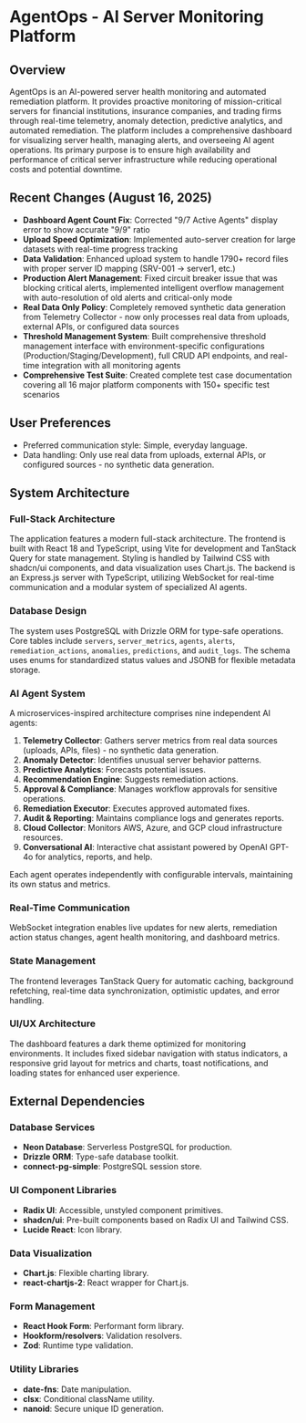 # AgentOps - AI Server Monitoring Platform

## Overview
AgentOps is an AI-powered server health monitoring and automated remediation platform. It provides proactive monitoring of mission-critical servers for financial institutions, insurance companies, and trading firms through real-time telemetry, anomaly detection, predictive analytics, and automated remediation. The platform includes a comprehensive dashboard for visualizing server health, managing alerts, and overseeing AI agent operations. Its primary purpose is to ensure high availability and performance of critical server infrastructure while reducing operational costs and potential downtime.

## Recent Changes (August 16, 2025)
- **Dashboard Agent Count Fix**: Corrected "9/7 Active Agents" display error to show accurate "9/9" ratio
- **Upload Speed Optimization**: Implemented auto-server creation for large datasets with real-time progress tracking
- **Data Validation**: Enhanced upload system to handle 1790+ record files with proper server ID mapping (SRV-001 → server1, etc.)
- **Production Alert Management**: Fixed circuit breaker issue that was blocking critical alerts, implemented intelligent overflow management with auto-resolution of old alerts and critical-only mode
- **Real Data Only Policy**: Completely removed synthetic data generation from Telemetry Collector - now only processes real data from uploads, external APIs, or configured data sources
- **Threshold Management System**: Built comprehensive threshold management interface with environment-specific configurations (Production/Staging/Development), full CRUD API endpoints, and real-time integration with all monitoring agents
- **Comprehensive Test Suite**: Created complete test case documentation covering all 16 major platform components with 150+ specific test scenarios

## User Preferences
- Preferred communication style: Simple, everyday language.
- Data handling: Only use real data from uploads, external APIs, or configured sources - no synthetic data generation.

## System Architecture

### Full-Stack Architecture
The application features a modern full-stack architecture. The frontend is built with React 18 and TypeScript, using Vite for development and TanStack Query for state management. Styling is handled by Tailwind CSS with shadcn/ui components, and data visualization uses Chart.js. The backend is an Express.js server with TypeScript, utilizing WebSocket for real-time communication and a modular system of specialized AI agents.

### Database Design
The system uses PostgreSQL with Drizzle ORM for type-safe operations. Core tables include `servers`, `server_metrics`, `agents`, `alerts`, `remediation_actions`, `anomalies`, `predictions`, and `audit_logs`. The schema uses enums for standardized status values and JSONB for flexible metadata storage.

### AI Agent System
A microservices-inspired architecture comprises nine independent AI agents:
1.  **Telemetry Collector**: Gathers server metrics from real data sources (uploads, APIs, files) - no synthetic data generation.
2.  **Anomaly Detector**: Identifies unusual server behavior patterns.
3.  **Predictive Analytics**: Forecasts potential issues.
4.  **Recommendation Engine**: Suggests remediation actions.
5.  **Approval & Compliance**: Manages workflow approvals for sensitive operations.
6.  **Remediation Executor**: Executes approved automated fixes.
7.  **Audit & Reporting**: Maintains compliance logs and generates reports.
8.  **Cloud Collector**: Monitors AWS, Azure, and GCP cloud infrastructure resources.
9.  **Conversational AI**: Interactive chat assistant powered by OpenAI GPT-4o for analytics, reports, and help.

Each agent operates independently with configurable intervals, maintaining its own status and metrics.

### Real-Time Communication
WebSocket integration enables live updates for new alerts, remediation action status changes, agent health monitoring, and dashboard metrics.

### State Management
The frontend leverages TanStack Query for automatic caching, background refetching, real-time data synchronization, optimistic updates, and error handling.

### UI/UX Architecture
The dashboard features a dark theme optimized for monitoring environments. It includes fixed sidebar navigation with status indicators, a responsive grid layout for metrics and charts, toast notifications, and loading states for enhanced user experience.

## External Dependencies

### Database Services
-   **Neon Database**: Serverless PostgreSQL for production.
-   **Drizzle ORM**: Type-safe database toolkit.
-   **connect-pg-simple**: PostgreSQL session store.

### UI Component Libraries
-   **Radix UI**: Accessible, unstyled component primitives.
-   **shadcn/ui**: Pre-built components based on Radix UI and Tailwind CSS.
-   **Lucide React**: Icon library.

### Data Visualization
-   **Chart.js**: Flexible charting library.
-   **react-chartjs-2**: React wrapper for Chart.js.

### Form Management
-   **React Hook Form**: Performant form library.
-   **Hookform/resolvers**: Validation resolvers.
-   **Zod**: Runtime type validation.

### Utility Libraries
-   **date-fns**: Date manipulation.
-   **clsx**: Conditional className utility.
-   **nanoid**: Secure unique ID generation.